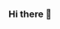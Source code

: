 ### Hi there 👋

<!--
**milan1810/milan1810** is a ✨ _special_ ✨ repository because its `README.md` (this file) appears on your GitHub profile.

Here are some ideas to get you started:

- 🔭 I’m currently working on school
- 🌱 I’m currently learning not much
- 👯 I’m looking to collaborate on creating minecraft mods and just havin fun
- 🤔 I’m looking for help with nothing
- 💬 Ask me about hack client configs (i was a hacker)
- 😄 Pronouns: miel
- ⚡ Fun fact: im 12
-->

